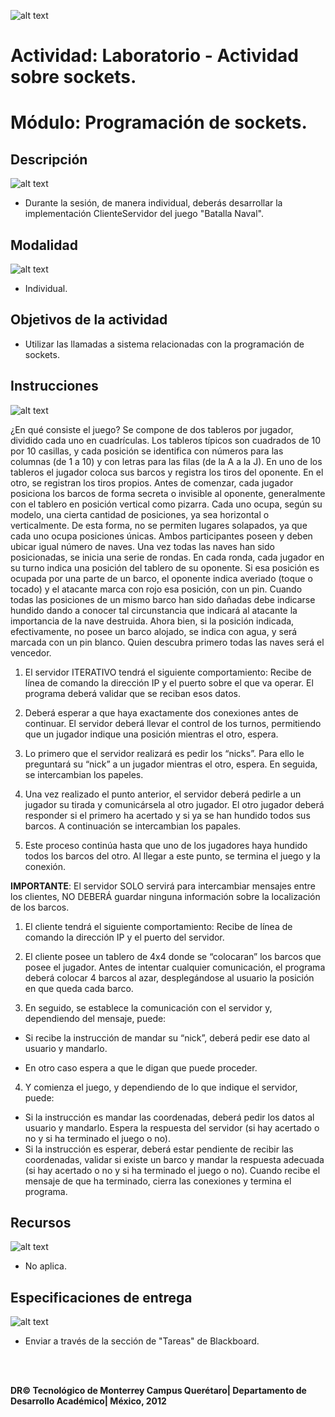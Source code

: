 ![alt text](https://github.com/Manchas2k4/advanced_programming/blob/master/documents/images/d_a.png "Actividades")

# Actividad: Laboratorio - Actividad sobre sockets.

# Módulo: Programación de sockets.


## Descripción

![alt text](https://github.com/Manchas2k4/advanced_programming/blob/master/documents/images/d_b.png "Descripción") 
* Durante la sesión, de manera individual, deberás desarrollar la implementación ClienteServidor
del juego "Batalla Naval".

## Modalidad

![alt text](https://github.com/Manchas2k4/advanced_programming/blob/master/documents/images/d_c.png "Modalidad") 
* Individual.

## Objetivos de la actividad
* Utilizar las llamadas a sistema relacionadas con la programación de sockets.

## Instrucciones
  
![alt text](https://github.com/Manchas2k4/advanced_programming/blob/master/documents/images/d_d.png "Instrucciones")
  
  ¿En qué consiste el juego? Se compone de dos tableros por jugador, dividido cada uno en
cuadrículas. Los tableros típicos son cuadrados de 10 por 10 casillas, y cada posición se
identifica con números para las columnas (de 1 a 10) y con letras para las filas (de la A a la
J). En uno de los tableros el jugador coloca sus barcos y registra los tiros del oponente. En el
otro, se registran los tiros propios.
Antes de comenzar, cada jugador posiciona los barcos de forma secreta o invisible al
oponente, generalmente con el tablero en posición vertical como pizarra. Cada uno ocupa,
según su modelo, una cierta cantidad de posiciones, ya sea horizontal o verticalmente. De
esta forma, no se permiten lugares solapados, ya que cada uno ocupa posiciones únicas.
Ambos participantes poseen y deben ubicar igual número de naves.
Una vez todas las naves han sido posicionadas, se inicia una serie de rondas. En cada ronda,
cada jugador en su turno indica una posición del tablero de su oponente. Si esa posición es
ocupada por una parte de un barco, el oponente indica averiado (toque o tocado) y el
atacante marca con rojo esa posición, con un pin. Cuando todas las posiciones de un mismo
barco han sido dañadas debe indicarse hundido dando a conocer tal circunstancia que
indicará al atacante la importancia de la nave destruida. Ahora bien, si la posición indicada,
efectivamente, no posee un barco alojado, se indica con agua, y será marcada con un pin
blanco.
Quien descubra primero todas las naves será el vencedor.
1. El servidor ITERATIVO tendrá el siguiente comportamiento:
Recibe de línea de comando la dirección IP y el puerto sobre el que va operar. El
programa deberá validar que se reciban esos datos.

2. Deberá esperar a que haya exactamente dos conexiones antes de continuar. El
servidor deberá llevar el control de los turnos, permitiendo que un jugador indique una
posición mientras el otro, espera.

3. Lo primero que el servidor realizará es pedir los “nicks”. Para ello le preguntará su
“nick” a un jugador mientras el otro, espera. En seguida, se intercambian los papeles.

4. Una vez realizado el punto anterior, el servidor deberá pedirle a un jugador su tirada y
comunicársela al otro jugador. El otro jugador deberá responder si el primero ha
acertado y si ya se han hundido todos sus barcos. A continuación se intercambian los
papales.

5. Este proceso continúa hasta que uno de los jugadores haya hundido todos los barcos
del otro. Al llegar a este punto, se termina el juego y la conexión.

**IMPORTANTE**: El servidor SOLO servirá para intercambiar mensajes entre los clientes, NO
DEBERÁ guardar ninguna información sobre la localización de los barcos.
1. El cliente tendrá el siguiente comportamiento:
Recibe de línea de comando la dirección IP y el puerto del servidor.
2. El cliente posee un tablero de 4x4 donde se “colocaran” los barcos que posee el
jugador. Antes de intentar cualquier comunicación, el programa deberá colocar 4
barcos al azar, desplegándose al usuario la posición en que queda cada barco.

3. En seguido, se establece la comunicación con el servidor y, dependiendo del mensaje,
puede:

* Si recibe la instrucción de mandar su “nick”, deberá pedir ese dato al usuario y
mandarlo.

* En otro caso espera a que le digan que puede proceder.

4. Y comienza el juego, y dependiendo de lo que indique el servidor, puede:
* Si la instrucción es mandar las coordenadas, deberá pedir los datos al usuario y
mandarlo. Espera la respuesta del servidor (si hay acertado o no y si ha
terminado el juego o no).
* Si la instrucción es esperar, deberá estar pendiente de recibir las coordenadas,
validar si existe un barco y mandar la respuesta adecuada (si hay acertado o no
y si ha terminado el juego o no).
Cuando recibe el mensaje de que ha terminado, cierra las conexiones y termina el
programa.

## Recursos

![alt text](https://github.com/Manchas2k4/advanced_programming/blob/master/documents/images/d_e.png "Recursos")
* No aplica.

## Especificaciones de entrega

![alt text](https://github.com/Manchas2k4/advanced_programming/blob/master/documents/images/d_f.png "Especificaciones")
* Enviar a través de la sección de "Tareas" de Blackboard.


<br>
<br>

**DR© Tecnológico de Monterrey Campus Querétaro| Departamento de Desarrollo Académico| México, 2012**
